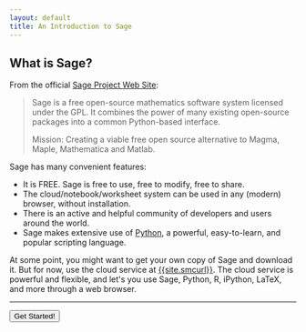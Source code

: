 ```yaml
---
layout: default
title: An Introduction to Sage
---
```


## What is Sage?

From the official [Sage Project Web Site]({{site.sageurl}}):

> Sage is a free open-source mathematics software system licensed under the GPL.
> It combines the power of many existing open-source packages into a common Python-based interface.
>
> Mission: Creating a viable free open source alternative to Magma, Maple, Mathematica and Matlab.

Sage has many convenient features:

- It is FREE. Sage is free to use, free to modify, free to share.
- The cloud/notebook/worksheet system can be used in any (modern) browser, without installation.
- There is an active and helpful community of developers and users around the world.
- Sage makes extensive use of [Python]({{site.pythonurl}}), a powerful, easy-to-learn, and popular scripting language.

At some point, you might want to get your own copy of Sage and download it. But
for now, use the cloud service at [{{site.smcurl}}]({{site.smcurl}}). The cloud service
is powerful and flexible, and let's you use Sage, Python, R, iPython, LaTeX, and more
through a web browser.

<hr />

<div class="btn-group">
<a href="{{site.baseurl}}/start/">
<button type="button" class="btn-primary btn-lg">
Get Started!
</button>
</div>
</a>
</div>


<p><br /></p>
